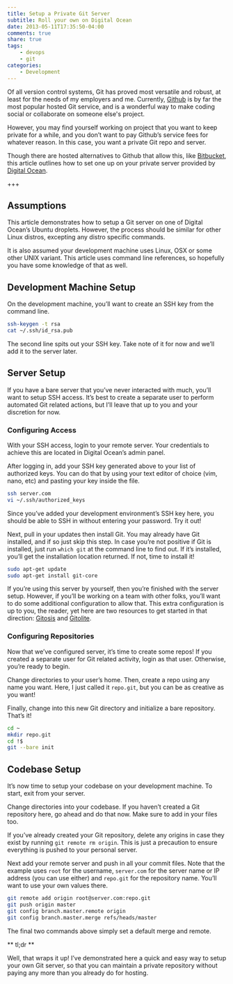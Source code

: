 ```yaml
---
title: Setup a Private Git Server
subtitle: Roll your own on Digital Ocean
date: 2013-05-11T17:35:50-04:00
comments: true
share: true
tags:
    - devops
    - git
categories:
    - Development
---
```


Of all version control systems, Git has proved most versatile and robust, at least for the needs of my employers and me. Currently, [Github](http://github.com) is by far the most popular hosted Git service, and is a wonderful way to make coding social or collaborate on someone else's project.

However, you may find yourself working on project that you want to keep private for a while, and you don&rsquo;t want to pay Github&rsquo;s service fees for whatever reason. In this case, you want a private Git repo and server.

Though there are hosted alternatives to Github that allow this, like [Bitbucket](http://bitbucket.org), this article outlines how to set one up on your private server provided by [Digital Ocean](https://www.digitalocean.com/?refcode=7b51e336e6a2).

+++

## Assumptions

This article demonstrates how to setup a Git server on one of Digital Ocean&rsquo;s Ubuntu droplets. However, the process should be similar for other Linux distros, excepting any distro specific commands.

It is also assumed your development machine uses Linux, OSX or some other UNIX variant. This article uses command line references, so hopefully you have some knowledge of that as well.

## Development Machine Setup

On the development machine, you&rsquo;ll want to create an SSH key from the command line.

``` bash
ssh-keygen -t rsa
cat ~/.ssh/id_rsa.pub
```

The second line spits out your SSH key. Take note of it for now and we&rsquo;ll add it to the server later.

## Server Setup

If you have a bare server that you&rsquo;ve never interacted with much, you&rsquo;ll want to setup SSH access. It&rsquo;s best to create a separate user to perform automated Git related actions, but I&rsquo;ll leave that up to you and your discretion for now.

### Configuring Access

With your SSH access, login to your remote server. Your credentials to achieve this are located in Digital Ocean&rsquo;s admin panel.

After logging in, add your SSH key generated above to your list of authorized keys. You can do that by using your text editor of choice (vim, nano, etc) and pasting your key inside the file.

``` bash
ssh server.com
vi ~/.ssh/authorized_keys
```


Since you&rsquo;ve added your development environment&rsquo;s SSH key here, you should be able to SSH in without entering your password. Try it out!

Next, pull in your updates then install Git. You may already have Git installed, and if so just skip this step. In case you&rsquo;re not positive if Git is installed, just run `which git` at the command line to find out. If it&rsquo;s installed, you&rsquo;ll get the installation location returned. If not, time to install it!

``` bash
sudo apt-get update
sudo apt-get install git-core
```

If you&rsquo;re using this server by yourself, then you&rsquo;re finished with the server setup. However, if you&rsquo;ll be working on a team with other folks, you&rsquo;ll want to do some additional configuration to allow that. This extra configuration is up to you, the reader, yet here are two resources to get started in that direction: [Gitosis](https://github.com/tv42/gitosis) and [Gitolite](https://github.com/sitaramc/gitolite).

### Configuring Repositories

Now that we&rsquo;ve configured server, it&rsquo;s time to create some repos! If you created a separate user for Git related activity, login as that user. Otherwise, you&rsquo;re ready to begin.

Change directories to your user&rsquo;s home. Then, create a repo using any name you want. Here, I just called it <code>repo.git</code>, but you can be as creative as you want!

Finally, change into this new Git directory and initialize a bare repository. That&rsquo;s it!

``` bash
cd ~
mkdir repo.git
cd !$
git --bare init
```

## Codebase Setup

It&rsquo;s now time to setup your codebase on your development machine. To start, exit from your server.

Change directories into your codebase. If you haven&rsquo;t created a Git repository here, go ahead and do that now. Make sure to add in your files too.

If you&rsquo;ve already created your Git repository, delete any origins in case they exist by running `git remote rm origin`. This is just a precaution to ensure everything is pushed to your personal server.

Next add your remote server and push in all your commit files. Note that the example uses `root` for the username, `server.com` for the server name or IP address (you can use either) and `repo.git` for the repository name. You&rsquo;ll want to use your own values there.

``` bash
git remote add origin root@server.com:repo.git
git push origin master
git config branch.master.remote origin
git config branch.master.merge refs/heads/master
```

The final two commands above simply set a default merge and remote.

** tl;dr **

Well, that wraps it up! I&rsquo;ve demonstrated here a quick and easy way to setup your own Git server, so that you can maintain a private repository without paying any more than you already do for hosting.
